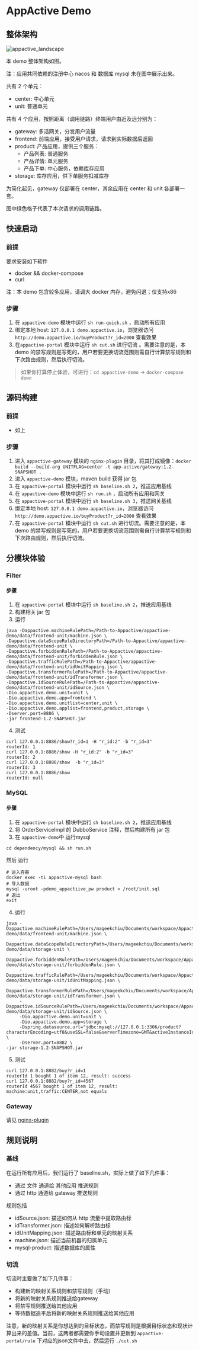 # AppActive Demo

## 整体架构

![appactive_landscape](https://appactive.oss-cn-beijing.aliyuncs.com/images/AppActive-demo.png)

本 demo 整体架构如图。 

注：应用共同依赖的注册中心 nacos 和 数据库 mysql 未在图中展示出来。

共有 2 个单元：

- center: 中心单元 
- unit: 普通单元

共有 4 个应用，按照距离（调用链路）终端用户由近及远分别为：

- gateway: 多活网关，分发用户流量
- frontend: 前端应用，接受用户请求，请求到实际数据后返回
- product: 产品应用，提供三个服务：
	- 产品列表: 普通服务
	- 产品详情: 单元服务
	- 产品下单: 中心服务，依赖库存应用
- storage: 库存应用，供下单服务扣减库存

为简化起见，gateway 仅部署在 center，其余应用在 center 和 unit 各部署一套。

图中绿色格子代表了本次请求的调用链路。

## 快速启动

### 前提

要求安装如下软件

- docker && docker-compose
- curl

注：本 demo 包含较多应用，请调大 docker 内存，避免闪退；仅支持x86

### 步骤

1. 在 `appactive-demo` 模块中运行 `sh run-quick.sh` ，启动所有应用
2. 绑定本地 host: `127.0.0.1 demo.appactive.io`，浏览器访问 `http://demo.appactive.io/buyProduct?r_id=2000` 查看效果
3. 在`appactive-portal` 模块中运行 `sh cut.sh` 进行切流 。需要注意的是，本 demo 的禁写规则是写死的，用户若要更换切流范围则需自行计算禁写规则和下次路由规则，然后执行切流。

> 如果你打算停止体验，可进行：`cd appactive-demo` -> `docker-compose down`

## 源码构建

### 前提

- 如上

### 步骤

1. 进入 `appactive-gateway` 模块的 `nginx-plugin` 目录，将其打成镜像：`docker build --build-arg UNITFLAG=center -t app-active/gateway:1.2-SNAPSHOT .`
2. 进入 `appactive-demo` 模块，maven build 获得 jar 包
3. 在 `appactive-portal` 模块中运行 `sh baseline.sh 2`，推送应用基线
4. 在 `appactive-demo` 模块中运行 `sh run.sh` ，启动所有应用和网关
5. 在 `appactive-portal` 模块中运行 `sh baseline.sh 3`，推送网关基线
6. 绑定本地 host: `127.0.0.1 demo.appactive.io`，浏览器访问 `http://demo.appactive.io/buyProduct?r_id=2000` 查看效果
7. 在 `appactive-portal` 模块中运行 `sh cut.sh` 进行切流。需要注意的是，本 demo 的禁写规则是写死的，用户若要更换切流范围则需自行计算禁写规则和下次路由规则，然后执行切流。

## 分模块体验

### Filter

#### 步骤

1. 在 `appactive-portal` 模块中运行 `sh baseline.sh 2`，推送应用基线
2. 构建相关 jar 包
3. 运行

```shell script
java -Dappactive.machineRulePath=/Path-to-Appactive/appactive-demo/data/frontend-unit/machine.json \
-Dappactive.dataScopeRuleDirectoryPath=/Path-to-Appactive/appactive-demo/data/frontend-unit \
-Dappactive.forbiddenRulePath=/Path-to-Appactive/appactive-demo/data/frontend-unit/forbiddenRule.json \
-Dappactive.trafficRulePath=/Path-to-Appactive/appactive-demo/data/frontend-unit/idUnitMapping.json \
-Dappactive.transformerRulePath=/Path-to-Appactive/appactive-demo/data/frontend-unit/idTransformer.json \
-Dappactive.idSourceRulePath=/Path-to-Appactive/appactive-demo/data/frontend-unit/idSource.json \
-Dio.appactive.demo.unit=unit \
-Dio.appactive.demo.app=frontend \
-Dio.appactive.demo.unitlist=center,unit \
-Dio.appactive.demo.applist=frontend,product,storage \
-Dserver.port=8886 \
-jar frontend-1.2-SNAPSHOT.jar
```
4. 测试
```shell script
curl 127.0.0.1:8886/show?r_id=1 -H "r_id:2" -b "r_id=3"
routerId: 1
curl 127.0.0.1:8886/show -H "r_id:2" -b "r_id=3"
routerId: 2
curl 127.0.0.1:8886/show  -b "r_id=3"
routerId: 3
curl 127.0.0.1:8886/show  
routerId: null
```

### MySQL

#### 步骤

1. 在 `appactive-portal` 模块中运行 `sh baseline.sh 2`，推送应用基线
2. 将 OrderServiceImpl 的 DubboService 注释，然后构建所有 jar 包
3. 在 `appactive-demo`中 运行mysql
```shell script
cd dependency/mysql && sh run.sh
```
然后 运行
```shell script
# 进入容器
docker exec -ti appactive-mysql bash
# 导入数据
mysql -uroot -pdemo_appactiive_pw product < /root/init.sql
# 退出
exit 
```
4. 运行

```shell script
java -Dappactive.machineRulePath=/Users/mageekchiu/Documents/workspace/Appactive/appactive-demo/data/frontend-unit/machine.json \
     -Dappactive.dataScopeRuleDirectoryPath=/Users/mageekchiu/Documents/workspace/Appactive/appactive-demo/data/storage-unit \
     -Dappactive.forbiddenRulePath=/Users/mageekchiu/Documents/workspace/Appactive/appactive-demo/data/storage-unit/forbiddenRule.json \
     -Dappactive.trafficRulePath=/Users/mageekchiu/Documents/workspace/Appactive/appactive-demo/data/storage-unit/idUnitMapping.json \
     -Dappactive.transformerRulePath=/Users/mageekchiu/Documents/workspace/Appactive/appactive-demo/data/storage-unit/idTransformer.json \
     -Dappactive.idSourceRulePath=/Users/mageekchiu/Documents/workspace/Appactive/appactive-demo/data/storage-unit/idSource.json \
     -Dio.appactive.demo.unit=unit \
     -Dio.appactive.demo.app=storage \
     -Dspring.datasource.url="jdbc:mysql://127.0.0.1:3306/product?characterEncoding=utf8&useSSL=false&serverTimezone=GMT&activeInstanceId=mysql&activeDbName=product" \
     -Dserver.port=8882 \
-jar storage-1.2-SNAPSHOT.jar
```
5. 测试
```shell script
curl 127.0.0.1:8882/buy?r_id=1 
routerId 1 bought 1 of item 12, result: success
curl 127.0.0.1:8882/buy?r_id=4567 
routerId 4567 bought 1 of item 12, result: machine:unit,traffic:CENTER,not equals 

```

### Gateway

请见 [nginx-plugin](/appactive-gateway/nginx-plugin/Readme.md)

## 规则说明

### 基线

在运行所有应用后，我们运行了 baseline.sh，实际上做了如下几件事：

- 通过 文件 通道给 其他应用 推送规则
- 通过 http 通道给 gateway 推送规则

规则包括

- idSource.json: 描述如何从 http 流量中提取路由标
- idTransformer.json: 描述如何解析路由标
- idUnitMapping.json: 描述路由标和单元的映射关系
- machine.json: 描述当前机器的归属单元
- mysql-product: 描述数据库的属性

### 切流

切流时主要做了如下几件事：

- 构建新的映射关系规则和禁写规则（手动）
- 将新的映射关系规则推送给gateway
- 将禁写规则推送给其他应用
- 等待数据追平后将新的映射关系规则推送给其他应用

注意，新的映射关系是你想达到的目标状态，而禁写规则是根据目标状态和现状计算出来的差值。当前，这两者都需要你手动设置并更新到 `appactive-portal/rule` 下对应的json文件中去，然后运行 `./cut.sh`


